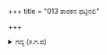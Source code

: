 +++
title = "013 ತಾರಕನ ಥಟ್ಟಿನಲಿ"

+++

<details><summary>ಗದ್ಯ (ಕ.ಗ.ಪ) </summary>

13. 'ಷಣ್ಮುಖನು ತಾರಕಾಸುರನ ಸೇನೆಯನ್ನು ಹೊಕ್ಕ ರೀತಿಯಲ್ಲಿ, ಇಂದ್ರನು ವೃತ್ರ ಮತ್ತು ತಾರಕಾಕ್ಷನ  ಜೋಡಿಯನ್ನು ತರಿಯುವಂತೆ ಕರ್ಣನು ಶತ್ರುಗಳನ್ನು ಕತ್ತರಿಸಿದನು. ಶಿವಶಿವಾ! ಕರ್ಣನೇನು ರುದ್ರನೊ, ಪಾಂಡವ ಸೈನ್ಯದ ಹೆಮ್ಮಾರಿಯೊ! ನಿನ್ನ ಆನೆಯು ಶತ್ರು ಸೈನ್ಯವನವನ್ನು ಸವರಿತು.'
</details>
